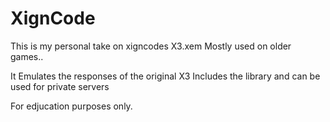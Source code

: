 # XignCode

This is my personal take on xigncodes X3.xem
Mostly used on older games..

It Emulates the responses of the original X3
Includes the library and can be used for private servers

For edjucation purposes only.